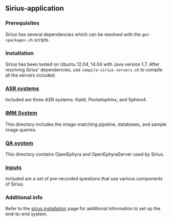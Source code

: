 ## Sirius-application

### Prerequisites

Sirius has several dependencies which can be resolved with the
`get-<package>.sh` scripts.

### Installation

Sirius has been tested on Ubuntu 12.04, 14.04 with Java version 1.7. After
resolving Sirius' dependencies, use `compile-sirius-servers.sh` to compile all
the servers included.

### [ASR systems](speech-recognition)
Included are three ASR systems: Kaldi, Pocketsphinx, and Sphinx4.

### [IMM System](image-matching)
This directory includes the image-matching pipeline, databases, and sample
image queries.

### [QA system](question-answer)
This directory contains OpenEphyra and OpenEphyraServer used by Sirius.

### [Inputs](inputs)
Included are a set of pre-recorded questions that use various components of
Sirius.

### Additional info
Refer to the [sirius installation](http://sirius.clarity-lab.org/sirius) page
for additional information to set up the end-to-end system.

